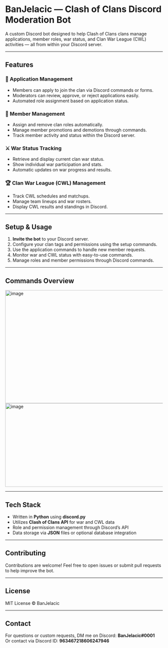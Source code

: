 # BanJelacic — Clash of Clans Discord Moderation Bot

A custom Discord bot designed to help Clash of Clans clans manage applications, member roles, war status, and Clan War League (CWL) activities — all from within your Discord server.

---

## Features

### 📝 Application Management
- Members can apply to join the clan via Discord commands or forms.
- Moderators can review, approve, or reject applications easily.
- Automated role assignment based on application status.

### 👥 Member Management
- Assign and remove clan roles automatically.
- Manage member promotions and demotions through commands.
- Track member activity and status within the Discord server.

### ⚔️ War Status Tracking
- Retrieve and display current clan war status.
- Show individual war participation and stats.
- Automatic updates on war progress and results.

### 🏆 Clan War League (CWL) Management
- Track CWL schedules and matchups.
- Manage team lineups and war rosters.
- Display CWL results and standings in Discord.

---

## Setup & Usage

1. **Invite the bot** to your Discord server.
2. Configure your clan tags and permissions using the setup commands.
3. Use the application commands to handle new member requests.
4. Monitor war and CWL status with easy-to-use commands.
5. Manage roles and member permissions through Discord commands.

---

## Commands Overview

<img width="951" height="361" alt="image" src="https://github.com/user-attachments/assets/13b445b5-2640-4dda-abbd-01a468d8ef5a" />
<img width="946" height="267" alt="image" src="https://github.com/user-attachments/assets/76e8f987-9b43-4f8c-96cd-e7e66314f00c" />



---

## Tech Stack

- Written in **Python** using **discord.py**
- Utilizes **Clash of Clans API** for war and CWL data
- Role and permission management through Discord’s API
- Data storage via **JSON** files or optional database integration

---

## Contributing

Contributions are welcome! Feel free to open issues or submit pull requests to help improve the bot.

---

## License

MIT License © BanJelacic

---

## Contact

For questions or custom requests, DM me on Discord: **BanJelacic#0001**  
Or contact via Discord ID: **963467218606247946**

